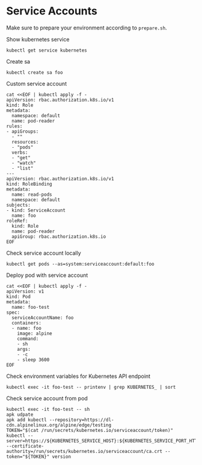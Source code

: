 # Service Accounts

Make sure to prepare your environment according to `prepare.sh`.

Show kubernetes service

```shell
kubectl get service kubernetes
```

Create sa

```shell
kubectl create sa foo
```

Custom service account

```shell
cat <<EOF | kubectl apply -f -
apiVersion: rbac.authorization.k8s.io/v1
kind: Role
metadata:
  namespace: default
  name: pod-reader
rules:
- apiGroups:
  - ""
  resources:
  - "pods"
  verbs:
  - "get"
  - "watch"
  - "list"  
---
apiVersion: rbac.authorization.k8s.io/v1
kind: RoleBinding
metadata:
  name: read-pods
  namespace: default
subjects:
- kind: ServiceAccount
  name: foo
roleRef:
  kind: Role
  name: pod-reader
  apiGroup: rbac.authorization.k8s.io
EOF
```

Check service account locally

```shell
kubectl get pods --as=system:serviceaccount:default:foo
```

Deploy pod with service account

```shell
cat <<EOF | kubectl apply -f -
apiVersion: v1
kind: Pod
metadata:
  name: foo-test
spec:
  serviceAccountName: foo
  containers:
  - name: foo
    image: alpine
    command:
    - sh
    args:
    - -c
    - sleep 3600
EOF
```

Check environment variables for Kubernetes API endpoint

```shell
kubectl exec -it foo-test -- printenv | grep KUBERNETES_ | sort
```

Check service account from pod

```shell
kubectl exec -it foo-test -- sh
apk udpate
apk add kubectl --repository=https://dl-cdn.alpinelinux.org/alpine/edge/testing
TOKEN="$(cat /run/secrets/kubernetes.io/serviceaccount/token)"
kubectl --server=https://${KUBERNETES_SERVICE_HOST}:${KUBERNETES_SERVICE_PORT_HTTPS} --certificate-authority=/run/secrets/kubernetes.io/serviceaccount/ca.crt --token="${TOKEN}" version
```

